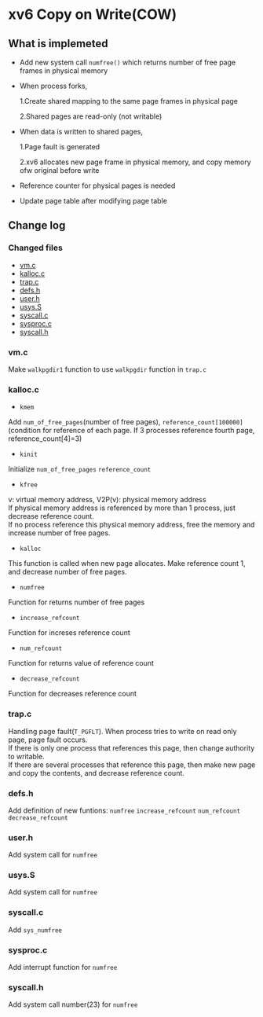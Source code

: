 # xv6 Copy on Write(COW)


## What is implemeted

- Add new system call `numfree()` which returns number of free page frames in physical memory

- When process forks,

  1.Create shared mapping to the same page frames in physical page
  
  2.Shared pages are read-only (not writable)

- When data is written to shared pages,

  1.Page fault is generated
  
  2.xv6 allocates new page frame in physical memory, and copy memory ofw original before write

- Reference counter for physical pages is needed

- Update page table after modifying page table


## Change log
### Changed files
- [vm.c](#vmc)
- [kalloc.c](#kallocc)
- [trap.c](#trapc)
- [defs.h](#defsh)
- [user.h](#userh)
- [usys.S](#usysS)
- [syscall.c](#syscallc)
- [sysproc.c](#sysprocc)
- [syscall.h](#syscallh)


### vm.c
Make `walkpgdir1` function to use `walkpgdir` function in `trap.c`

### kalloc.c

- `kmem`

Add `num_of_free_pages`(number of free pages), `reference_count[100000]`(condition for reference of each page. If 3 processes reference fourth page, reference_count[4]=3)


- `kinit`

Initialize `num_of_free_pages` `reference_count`


- `kfree`

v: virtual memory address, V2P(v): physical memory address
</br>
If physical memory address is referenced by more than 1 process, just decrease reference count.
</br>
If no process reference this physical memory address, free the memory and increase number of free pages.


- `kalloc`

This function is called when new page allocates. Make reference count 1, and decrease number of free pages.


- `numfree`

Function for returns number of free pages


- `increase_refcount`

Function for increses reference count


- `num_refcount`

Function for returns value of reference count


- `decrease_refcount`

Function for decreases reference count


### trap.c
Handling page fault(`T_PGFLT`). When process tries to write on read only page, page fault occurs.
</br>
If there is only one process that references this page, then change authority to writable.
</br>
If there are several processes that reference this page, then make new page and copy the contents, and decrease reference count.

### defs.h
Add definition of new funtions: `numfree` `increase_refcount` `num_refcount` `decrease_refcount`

### user.h
Add system call for `numfree`

### usys.S
Add system call for `numfree`

### syscall.c
Add `sys_numfree`

### sysproc.c
Add interrupt function for `numfree`

### syscall.h
Add system call number(23) for `numfree`
